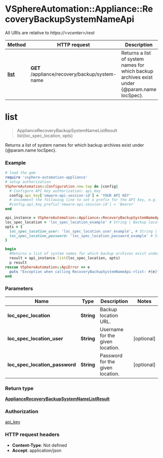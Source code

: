 # VSphereAutomation::Appliance::RecoveryBackupSystemNameApi

All URIs are relative to *https://&lt;vcenter&gt;/rest*

Method | HTTP request | Description
------------- | ------------- | -------------
[**list**](RecoveryBackupSystemNameApi.md#list) | **GET** /appliance/recovery/backup/system-name | Returns a list of system names for which backup archives exist under {@param.name locSpec}.


# **list**
> ApplianceRecoveryBackupSystemNameListResult list(loc_spec_location, opts)

Returns a list of system names for which backup archives exist under {@param.name locSpec}.

### Example
```ruby
# load the gem
require 'vsphere-automation-appliance'
# setup authorization
VSphereAutomation::Configuration.new.tap do |config|
  # Configure API key authorization: api_key
  config.api_key['vmware-api-session-id'] = 'YOUR API KEY'
  # Uncomment the following line to set a prefix for the API key, e.g. 'Bearer' (defaults to nil)
  #config.api_key_prefix['vmware-api-session-id'] = 'Bearer'
end

api_instance = VSphereAutomation::Appliance::RecoveryBackupSystemNameApi.new
loc_spec_location = 'loc_spec_location_example' # String | Backup location URL.
opts = {
  loc_spec_location_user: 'loc_spec_location_user_example', # String | Username for the given location.
  loc_spec_location_password: 'loc_spec_location_password_example' # String | Password for the given location.
}

begin
  #Returns a list of system names for which backup archives exist under {@param.name locSpec}.
  result = api_instance.list(loc_spec_location, opts)
  p result
rescue VSphereAutomation::ApiError => e
  puts "Exception when calling RecoveryBackupSystemNameApi->list: #{e}"
end
```

### Parameters

Name | Type | Description  | Notes
------------- | ------------- | ------------- | -------------
 **loc_spec_location** | **String**| Backup location URL. | 
 **loc_spec_location_user** | **String**| Username for the given location. | [optional] 
 **loc_spec_location_password** | **String**| Password for the given location. | [optional] 

### Return type

[**ApplianceRecoveryBackupSystemNameListResult**](ApplianceRecoveryBackupSystemNameListResult.md)

### Authorization

[api_key](../README.md#api_key)

### HTTP request headers

 - **Content-Type**: Not defined
 - **Accept**: application/json



